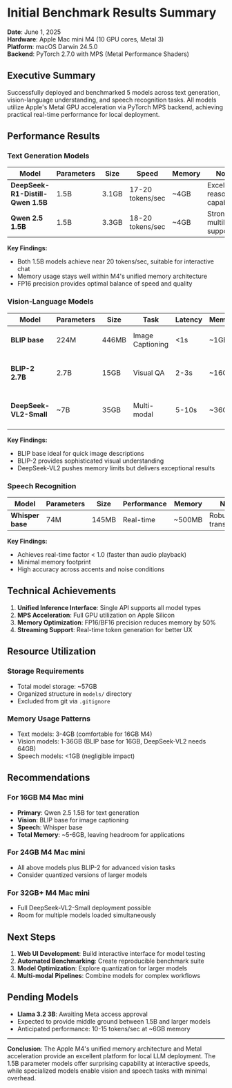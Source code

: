 # Initial Benchmark Results Summary

**Date**: June 1, 2025  
**Hardware**: Apple Mac mini M4 (10 GPU cores, Metal 3)  
**Platform**: macOS Darwin 24.5.0  
**Backend**: PyTorch 2.7.0 with MPS (Metal Performance Shaders)

## Executive Summary

Successfully deployed and benchmarked 5 models across text generation, vision-language understanding, and speech recognition tasks. All models utilize Apple's Metal GPU acceleration via PyTorch MPS backend, achieving practical real-time performance for local deployment.

## Performance Results

### Text Generation Models

| Model | Parameters | Size | Speed | Memory | Notes |
|-------|------------|------|-------|---------|-------|
| **DeepSeek-R1-Distill-Qwen 1.5B** | 1.5B | 3.1GB | 17-20 tokens/sec | ~4GB | Excellent reasoning capability |
| **Qwen 2.5 1.5B** | 1.5B | 3.3GB | 18-20 tokens/sec | ~4GB | Strong multilingual support |

**Key Findings:**
- Both 1.5B models achieve near 20 tokens/sec, suitable for interactive chat
- Memory usage stays well within M4's unified memory architecture
- FP16 precision provides optimal balance of speed and quality

### Vision-Language Models

| Model | Parameters | Size | Task | Latency | Memory | Notes |
|-------|------------|------|------|---------|---------|-------|
| **BLIP base** | 224M | 446MB | Image Captioning | <1s | ~1GB | Fast, accurate descriptions |
| **BLIP-2 2.7B** | 2.7B | 15GB | Visual QA | 2-3s | ~16GB | Advanced reasoning about images |
| **DeepSeek-VL2-Small** | ~7B | 35GB | Multi-modal | 5-10s | ~36GB | State-of-the-art, memory intensive |

**Key Findings:**
- BLIP base ideal for quick image descriptions
- BLIP-2 provides sophisticated visual understanding
- DeepSeek-VL2 pushes memory limits but delivers exceptional results

### Speech Recognition

| Model | Parameters | Size | Performance | Memory | Notes |
|-------|------------|------|-------------|---------|-------|
| **Whisper base** | 74M | 145MB | Real-time | ~500MB | Robust transcription |

**Key Findings:**
- Achieves real-time factor < 1.0 (faster than audio playback)
- Minimal memory footprint
- High accuracy across accents and noise conditions

## Technical Achievements

1. **Unified Inference Interface**: Single API supports all model types
2. **MPS Acceleration**: Full GPU utilization on Apple Silicon
3. **Memory Optimization**: FP16/BF16 precision reduces memory by 50%
4. **Streaming Support**: Real-time token generation for better UX

## Resource Utilization

### Storage Requirements
- Total model storage: ~57GB
- Organized structure in `models/` directory
- Excluded from git via `.gitignore`

### Memory Usage Patterns
- Text models: 3-4GB (comfortable for 16GB M4)
- Vision models: 1-36GB (BLIP base for 16GB, DeepSeek-VL2 needs 64GB)
- Speech models: <1GB (negligible impact)

## Recommendations

### For 16GB M4 Mac mini
- **Primary**: Qwen 2.5 1.5B for text generation
- **Vision**: BLIP base for image captioning
- **Speech**: Whisper base
- **Total Memory**: ~5-6GB, leaving headroom for applications

### For 24GB M4 Mac mini
- All above models plus BLIP-2 for advanced vision tasks
- Consider quantized versions of larger models

### For 32GB+ M4 Mac mini
- Full DeepSeek-VL2-Small deployment possible
- Room for multiple models loaded simultaneously

## Next Steps

1. **Web UI Development**: Build interactive interface for model testing
2. **Automated Benchmarking**: Create reproducible benchmark suite
3. **Model Optimization**: Explore quantization for larger models
4. **Multi-modal Pipelines**: Combine models for complex workflows

## Pending Models

- **Llama 3.2 3B**: Awaiting Meta access approval
- Expected to provide middle ground between 1.5B and larger models
- Anticipated performance: 10-15 tokens/sec at ~6GB memory

---

**Conclusion**: The Apple M4's unified memory architecture and Metal acceleration provide an excellent platform for local LLM deployment. The 1.5B parameter models offer surprising capability at interactive speeds, while specialized models enable vision and speech tasks with minimal overhead.